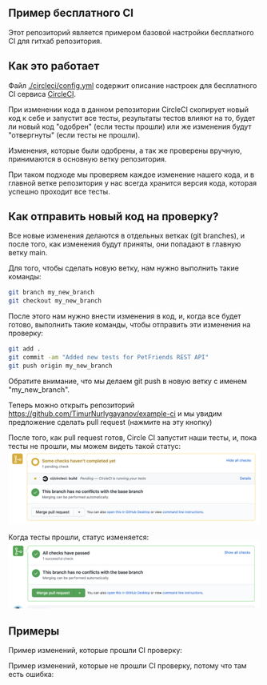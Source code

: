 Пример бесплатного CI
---------------------
Этот репозиторий является примером базовой настройки
бесплатного CI для гитхаб репозитория.


Как это работает
----------------

Файл [./circleci/config.yml](./circleci/config.yml) содержит
описание настроек для бесплатного CI сервиса [CircleCI](https://circleci.com/).

При изменении кода в данном репозитории CircleCI скопирует
новый код к себе и запустит все тесты, результаты 
тестов влияют на то, будет ли новый код "одобрен"
(если тесты прошли) или же изменения будут "отвергнуты"
(если тесты не прошли).

Изменения, которые были одобрены, а так же проверены вручную,
принимаются в основную ветку репозитория.

При таком подходе мы проверяем каждое изменение нашего кода,
и в главной ветке репозитория у нас всегда хранится версия кода,
которая успешно проходит все тесты.


Как отправить новый код на проверку?
------------------------------------
Все новые изменения делаются в отдельных ветках (git branches),
и после того, как изменения будут приняты, они попадают в
главную ветку main.

Для того, чтобы сделать новую ветку,
нам нужно выполнить такие команды:

```bash
git branch my_new_branch
git checkout my_new_branch
```

После этого нам нужно внести изменения в код,
и, когда все будет готово, выполнить такие команды,
чтобы отправить эти изменения на проверку:

```bash
git add .
git commit -am "Added new tests for PetFriends REST API"
git push origin my_new_branch
```

Обратите внимание, что мы делаем git push в новую ветку с именем
"my_new_branch".

Теперь можно открыть репозиторий 
https://github.com/TimurNurlygayanov/example-ci и мы увидим
предложение сделать pull request (нажмите на эту кнопку)


После того, как pull request готов, Circle CI запустит наши 
тесты, и, пока тесты не прошли, мы можем видеть такой статус:
![Tests in progress](images/tests_in_progress.png)

Когда тесты прошли, статус изменяется:
![Tests passed](images/tests_passed.png)

Примеры
-------
Пример изменений, которые прошли CI проверку:


Пример изменений, которые не прошли CI проверку,
потому что там есть ошибка:

